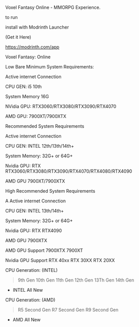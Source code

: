Voxel Fantasy Online - MMORPG Experience.

to run

install with Modrinth Launcher

(Get it Here) 

https://modrinth.com/app

Voxel Fantasy: Online

Low Bare Minimum System Requirements:

Active internet Connection

CPU GEN: i5 10th

System Memory 16G

NVidia GPU: RTX3060/RTX3080/RTX3090/RTX4070 

AMD GPU: 7900XT/7900XTX

Recommended System Requirements

Active internet Connection

CPU GEN: INTEL 12th/13th/14th+

System Memory: 32G+ or 64G+

Nvidia GPU: RTX RTX3060/RTX3080/RTX3090/RTX4070/RTX4080/RTX4090

AMD GPU 7900XT/7900XTX

High Recommended System Requirements

A Active internet Connection

CPU GEN: INTEL 13th/14th+

System Memory: 32G+ or 64G+

Nvidia GPU: RTX RTX4090

AMD GPU 7900XTX


AMD GPU Support
7900XTX
7900XT

Nvidia GPU Support
RTX 40xx
RTX 30XX
RTX 20XX

CPU Generation: (INTEL)
>9th Gen
>10th Gen
>11th Gen
>12th Gen
>13Th Gen
>14th Gen
+ INTEL All New

CPU Generation: (AMD)
>R5 Second Gen
>R7 Second Gen
>R9 Second Gen
+ AMD All New

  
